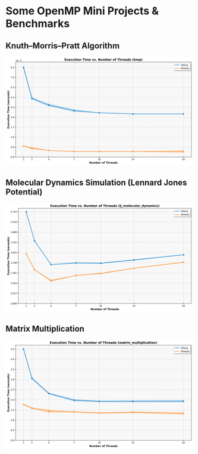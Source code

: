 # Some OpenMP Mini Projects & Benchmarks

## Knuth–Morris–Pratt Algorithm

![kmp.png](res/kmp.png)

## Molecular Dynamics Simulation (Lennard Jones Potential)

![lj_molecular_dynamics.png](res/lj_molecular_dynamics.png)

## Matrix Multiplication

![matrix_multiplication.png](res/matrix_multiplication.png)
